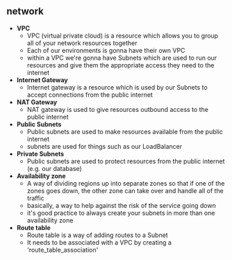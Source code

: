 ## network

- **VPC**
  - VPC (virtual private cloud) is a resource which allows you to group all of your network resources together
  - Each of our environments is gonna have their own VPC
  - within a VPC we're gonna have Subnets which are used to run our resources and give them the appropriate access they need to the internet
- **Internet Gateway**
  - Internet gateway is a resource which is used by our Subnets to accept connections from the public internet
- **NAT Gateway**
  - NAT gateway is used to give resources outbound access to the public internet
- **Public Subnets**
  - Public subnets are used to make resources available from the public internet
  - subnets are used for things such as our LoadBalancer
- **Private Subnets**
  - Public subnets are used to protect resources from the public internet (e.g. our database)
- **Availability zone**
  - A way of dividing regions up into separate zones so that if one of the zones goes down, the other zone can take over and handle all of the traffic
  - basically, a way to help against the risk of the service going down
  - it's good practice to always create your subnets in more than one availability zone
- **Route table**
  - Route table is a way of adding routes to a Subnet
  - It needs to be associated with a VPC by creating a 'route_table_association'
